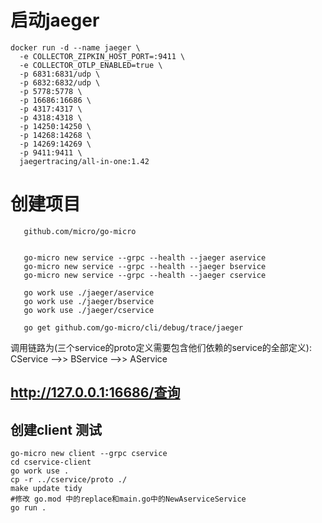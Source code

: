 # 启动jaeger
```shell
docker run -d --name jaeger \
  -e COLLECTOR_ZIPKIN_HOST_PORT=:9411 \
  -e COLLECTOR_OTLP_ENABLED=true \
  -p 6831:6831/udp \
  -p 6832:6832/udp \
  -p 5778:5778 \
  -p 16686:16686 \
  -p 4317:4317 \
  -p 4318:4318 \
  -p 14250:14250 \
  -p 14268:14268 \
  -p 14269:14269 \
  -p 9411:9411 \
  jaegertracing/all-in-one:1.42
```

# 创建项目
```shell
   github.com/micro/go-micro


   go-micro new service --grpc --health --jaeger aservice
   go-micro new service --grpc --health --jaeger bservice
   go-micro new service --grpc --health --jaeger cservice

   go work use ./jaeger/aservice
   go work use ./jaeger/bservice
   go work use ./jaeger/cservice

   go get github.com/go-micro/cli/debug/trace/jaeger
```


调用链路为(三个service的proto定义需要包含他们依赖的service的全部定义):
CService -->> BService -->> AService

http://127.0.0.1:16686/查询
----

## 创建client 测试
```shell
go-micro new client --grpc cservice
cd cservice-client
go work use .
cp -r ../cservice/proto ./
make update tidy
#修改 go.mod 中的replace和main.go中的NewAserviceService
go run .
```